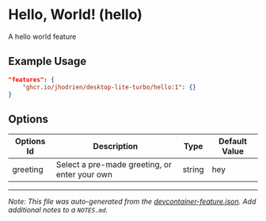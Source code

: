 
# Hello, World! (hello)

A hello world feature

## Example Usage

```json
"features": {
    "ghcr.io/jhodrien/desktop-lite-turbo/hello:1": {}
}
```

## Options

| Options Id | Description | Type | Default Value |
|-----|-----|-----|-----|
| greeting | Select a pre-made greeting, or enter your own | string | hey |



---

_Note: This file was auto-generated from the [devcontainer-feature.json](https://github.com/jhodrien/desktop-lite-turbo/blob/main/src/hello/devcontainer-feature.json).  Add additional notes to a `NOTES.md`._
